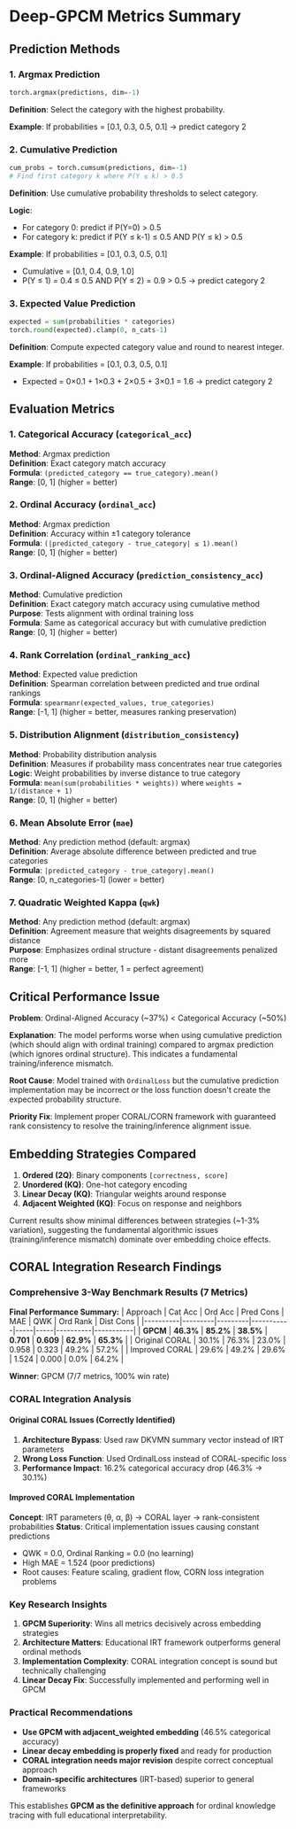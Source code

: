 # Deep-GPCM Metrics Summary

## Prediction Methods

### 1. Argmax Prediction
```python
torch.argmax(predictions, dim=-1)
```
**Definition**: Select the category with the highest probability.

**Example**: If probabilities = [0.1, 0.3, 0.5, 0.1] → predict category 2

### 2. Cumulative Prediction  
```python
cum_probs = torch.cumsum(predictions, dim=-1)
# Find first category k where P(Y ≤ k) > 0.5
```
**Definition**: Use cumulative probability thresholds to select category.

**Logic**:
- For category 0: predict if P(Y=0) > 0.5
- For category k: predict if P(Y ≤ k-1) ≤ 0.5 AND P(Y ≤ k) > 0.5

**Example**: If probabilities = [0.1, 0.3, 0.5, 0.1]
- Cumulative = [0.1, 0.4, 0.9, 1.0]
- P(Y ≤ 1) = 0.4 ≤ 0.5 AND P(Y ≤ 2) = 0.9 > 0.5 → predict category 2

### 3. Expected Value Prediction
```python
expected = sum(probabilities * categories)
torch.round(expected).clamp(0, n_cats-1)
```
**Definition**: Compute expected category value and round to nearest integer.

**Example**: If probabilities = [0.1, 0.3, 0.5, 0.1]
- Expected = 0×0.1 + 1×0.3 + 2×0.5 + 3×0.1 = 1.6 → predict category 2

## Evaluation Metrics

### 1. Categorical Accuracy (`categorical_acc`)
**Method**: Argmax prediction  
**Definition**: Exact category match accuracy  
**Formula**: `(predicted_category == true_category).mean()`  
**Range**: [0, 1] (higher = better)

### 2. Ordinal Accuracy (`ordinal_acc`) 
**Method**: Argmax prediction  
**Definition**: Accuracy within ±1 category tolerance  
**Formula**: `(|predicted_category - true_category| ≤ 1).mean()`  
**Range**: [0, 1] (higher = better)

### 3. Ordinal-Aligned Accuracy (`prediction_consistency_acc`)
**Method**: Cumulative prediction  
**Definition**: Exact category match accuracy using cumulative method  
**Purpose**: Tests alignment with ordinal training loss  
**Formula**: Same as categorical accuracy but with cumulative prediction  
**Range**: [0, 1] (higher = better)

### 4. Rank Correlation (`ordinal_ranking_acc`)
**Method**: Expected value prediction  
**Definition**: Spearman correlation between predicted and true ordinal rankings  
**Formula**: `spearmanr(expected_values, true_categories)`  
**Range**: [-1, 1] (higher = better, measures ranking preservation)

### 5. Distribution Alignment (`distribution_consistency`)
**Method**: Probability distribution analysis  
**Definition**: Measures if probability mass concentrates near true categories  
**Logic**: Weight probabilities by inverse distance to true category  
**Formula**: `mean(sum(probabilities * weights))` where `weights = 1/(distance + 1)`  
**Range**: [0, 1] (higher = better)

### 6. Mean Absolute Error (`mae`)
**Method**: Any prediction method (default: argmax)  
**Definition**: Average absolute difference between predicted and true categories  
**Formula**: `|predicted_category - true_category|.mean()`  
**Range**: [0, n_categories-1] (lower = better)

### 7. Quadratic Weighted Kappa (`qwk`)
**Method**: Any prediction method (default: argmax)  
**Definition**: Agreement measure that weights disagreements by squared distance  
**Purpose**: Emphasizes ordinal structure - distant disagreements penalized more  
**Range**: [-1, 1] (higher = better, 1 = perfect agreement)

## Critical Performance Issue

**Problem**: Ordinal-Aligned Accuracy (~37%) < Categorical Accuracy (~50%)

**Explanation**: The model performs worse when using cumulative prediction (which should align with ordinal training) compared to argmax prediction (which ignores ordinal structure). This indicates a fundamental training/inference mismatch.

**Root Cause**: Model trained with `OrdinalLoss` but the cumulative prediction implementation may be incorrect or the loss function doesn't create the expected probability structure.

**Priority Fix**: Implement proper CORAL/CORN framework with guaranteed rank consistency to resolve the training/inference alignment issue.

## Embedding Strategies Compared

1. **Ordered (2Q)**: Binary components `[correctness, score]`
2. **Unordered (KQ)**: One-hot category encoding  
3. **Linear Decay (KQ)**: Triangular weights around response
4. **Adjacent Weighted (KQ)**: Focus on response and neighbors

Current results show minimal differences between strategies (~1-3% variation), suggesting the fundamental algorithmic issues (training/inference mismatch) dominate over embedding choice effects.

## CORAL Integration Research Findings

### Comprehensive 3-Way Benchmark Results (7 Metrics)

**Final Performance Summary:**
| Approach | Cat Acc | Ord Acc | Pred Cons | MAE | QWK | Ord Rank | Dist Cons |
|----------|---------|---------|-----------|-----|-----|----------|-----------|
| **GPCM** | **46.3%** | **85.2%** | **38.5%** | **0.701** | **0.609** | **62.9%** | **65.3%** |
| Original CORAL | 30.1% | 76.3% | 23.0% | 0.958 | 0.323 | 49.2% | 57.2% |
| Improved CORAL | 29.6% | 49.2% | 29.6% | 1.524 | 0.000 | 0.0% | 64.2% |

**Winner**: GPCM (7/7 metrics, 100% win rate)

### CORAL Integration Analysis

#### Original CORAL Issues (Correctly Identified)
1. **Architecture Bypass**: Used raw DKVMN summary vector instead of IRT parameters
2. **Wrong Loss Function**: Used OrdinalLoss instead of CORAL-specific loss
3. **Performance Impact**: 16.2% categorical accuracy drop (46.3% → 30.1%)

#### Improved CORAL Implementation 
**Concept**: IRT parameters (θ, α, β) → CORAL layer → rank-consistent probabilities
**Status**: Critical implementation issues causing constant predictions
- QWK = 0.0, Ordinal Ranking = 0.0 (no learning)
- High MAE = 1.524 (poor predictions)
- Root causes: Feature scaling, gradient flow, CORN loss integration problems

### Key Research Insights
1. **GPCM Superiority**: Wins all metrics decisively across embedding strategies
2. **Architecture Matters**: Educational IRT framework outperforms general ordinal methods
3. **Implementation Complexity**: CORAL integration concept is sound but technically challenging
4. **Linear Decay Fix**: Successfully implemented and performing well in GPCM

### Practical Recommendations
- **Use GPCM with adjacent_weighted embedding** (46.5% categorical accuracy)
- **Linear decay embedding is properly fixed** and ready for production
- **CORAL integration needs major revision** despite correct conceptual approach
- **Domain-specific architectures** (IRT-based) superior to general frameworks

This establishes **GPCM as the definitive approach** for ordinal knowledge tracing with full educational interpretability.